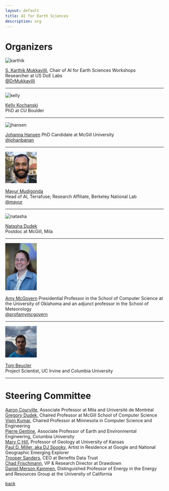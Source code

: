 ```yaml
---
layout: default
title: AI for Earth Sciences
description: org
---
```


# Organizers

<img src="images/karthik.jpg" alt="karthik" width="100"/>

[S. Karthik Mukkavilli](https://mila.quebec/en/person/karthik-mukkavilli/), Chair of AI for Earth Sciences Workshops          
Researcher at US DoE Labs  
[@DrMukkavilli](https://twitter.com/DrMukkavilli)    

---

<img src="images/kelly.jpeg" alt="kelly" width="100"/>  

[Kelly Kochanski](https://www.kochanski.org/kelly/)   
PhD at CU Boulder   

---

<img src="images/jhansen.png" alt="jhansen" width="100"/>  

[Johanna Hansen](johannah.github.io) 
PhD Candidate at McGill University  
[@johanbanan](https://twitter.com/johanbanan)  

---
 
<img src="images/mayur.jpg" alt="mayur" width="100"/>  

[Mayur Mudigonda](https://mudigonda.github.io/)    
Head of AI, Terrafuse; Research Affiliate, Berkeley National Lab   
[@mayur](https://twitter.com/moop03888913?lang=en)

---  

<img src="images/dudek_headshot.jpg" alt="natasha" width="100"/>  

[Natasha Dudek](https://www.linkedin.com/in/natasha-dudek/)     
Postdoc at McGill, Mila   

---  

<img src="images/amy.jpg" alt="amy" width="100"/>  


[Amy McGovern](http://www.mcgovern-fagg.org/amy/)
Presidential Professor in the School of Computer Science at the University of Oklahoma and an adjunct professor in the School of Meteorology   
[@profamymcgovern](https://twitter.com/profamymcgovern)

---  

<img src="images/tom.jpg" alt="tom" width="100"/>  

[Tom Beucler](http://tbeucler.scripts.mit.edu/tbeucler/)  
Project Scientist, UC Irvine and Columbia University  

---   

# Steering Committee
[Aaron Courville](https://mila.quebec/en/person/aaron-courville/), Associate Professor at Mila and Université de Montréal  
[Gregory Dudek](http://www.cim.mcgill.ca/~dudek/), Chaired Professor at McGill School of Computer Science  
[Vipin Kumar](https://www-users.cs.umn.edu/~kumar001/), Chaired Professor at Minnesota in Computer Science and Engineering    
[Pierre Gentine](https://eee.columbia.edu/faculty/pierre-gentine), Associate Professor of Earth and Environmental Engineering, Columbia University    
[Mary C Hill](https://geo.ku.edu/hill-mary-c), Professor of Geology at University of Kansas    
[Paul D. Miller, aka DJ Spooky](http://djspooky.com/),  Artist in Residence at Google and National Geographic Emerging Explorer  
[Trooper Sanders](https://twitter.com/troopersanders?lang=en), CEO at Benefits Data Trust     
[Chad Frischmann](https://www.drawdown.org/staff/chad-frischmann), VP & Research Director at Drawdown    
[Daniel Merson Kammen](https://en.wikipedia.org/wiki/Daniel_Kammen), Distinguished Professor of Energy in the Energy and Resources Group at the University of California  



[back](./)
